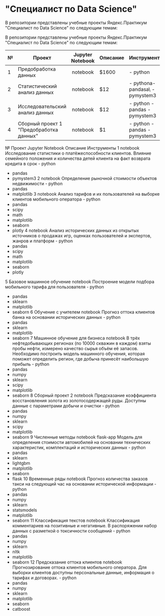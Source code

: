 # "Специалист по Data Science"

В репозитории представлены учебные проекты Яндекс.Практикум "Специалист по Data Science" по следующим темам:


В репозитории представлены учебные проекты Яндекс.Практикум "Специалист по Data Science" по следующим темам:


| № | Проект                                  | Jupyter Notebook | Описание          |Инструменты       |  
| - |  -------------------------------------- |:----------------:| :---------------- |:---------------- |
| 1 | Предобработка данных                    | notebook         | $1600             | - python         |
| 2 | Статистический анализ данных            | notebook         |   $12             | - pythona\- pandasa\ - pymystem3 |
| 3 | Исследовательский анализ данных         | notebook         |   $12             | - python - pandas - pymystem3 |
| 4 | Сборный проект 1 "Предобработка данных" | notebook         |    $1             | - python - pandas - pymystem3 |

№	Проект	Jupyter Notebook	Описание	Инструменты
1		notebook	Исследование статистики о платёжеспособности клиентов. Влияние семейного положения и количества детей клиента на факт возврата кредита в срок	- python
- pandas
- pymystem3
2		notebook	Определение рыночной стоимости объектов недвижимости	- python
- pandas
- matplotlib
3		notebook	Анализ тарифов и их пользователей на выборке клиентов мобильного оператора	- python
- pandas
- scipy
- math
- matplotlib
- seaborn
- plotly
4		notebook	Анализ исторических данных из открытых источников о продажах игр, оценках пользователей и экспертов, жанров и платформ	- python
- pandas
- scipy
- math
- matplotlib
- seaborn
- plotly



5	Базовое машинное обучение	notebook	Построение модели подбора мобильного тарифа для пользователя	- python
- pandas
- sklearn
- matplotlib
- seaborn
6	Обучение с учителем	notebook	Прогноз оттока клиентов банка на основании исторических данных	- python
- pandas
- sklearn
- matplotlib
- seaborn
7	Машинное обучение для бизнеса	notebook	В трёх нефтедобывающих регионах (по 10000 скважин в каждом) взяты пробы нефти, измерено качество сырья объём её запасов. Необходимо построить модель машинного обучения, которая поможет определить регион, где добыча принесёт наибольшую прибыль	- python
- pandas
- numpy
- sklearn
- scipy
- matplotlib
- seaborn
8	Сборный проект 2	notebook	Предсказание коэффициента восстановления золота из золотосодержащей руды. Доступны данные с параметрами добычи и очистки	- python
- pandas
- numpy
- sklearn
- scipy
- matplotlib
- seaborn
9	Численные методы	notebook
flask-app	Модель для определения стоимости автомобилей на основании технических характеристик, комплектаций и исторических данных	- python
- pandas
- sklearn
- lightgbm
- matplotlib
- seaborn
- flask
10	Временные ряды	notebook	Прогноз количества заказов такси на следующий час на основании исторической информации	- python
- pandas
- numpy
- sklearn
- statsmodels
- matplotlib
- seaborn
11	Классификация текстов	notebook	Классификация комментариев на позитивные и негативные. В распоряжении набор данных с разметкой о токсичности сообщений	- python
- pandas
- numpy
- sklearn
- nltk
- matplotlib
- seaborn
12	Предсказание оттока клиентов	notebook	Прогнозирование оттока клиентов мобильного оператора. Для выборки клиентов доступны персональные данные, информация о тарифах и договорах.	- python
- pandas
- numpy
- sklearn
- matplotlib
- seaborn
- catboost
